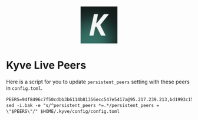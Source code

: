 <p align="center">
  <img height="100" height="auto" src="https://raw.githubusercontent.com/Nodeist/Kurulumlar/main/logos/kyve.png">
</p>


# Kyve Live Peers
Here is a script for you to update `persistent_peers` setting with these peers in `config.toml`.

```
PEERS=94f8496c7f50cdbb3b6114b81356ecc547e5417a@95.217.239.213,bd1993c1595bc23ec3691056ea2041214aa01b40@148.251.47.69,abfb21fe07f6575ede31e8cf00f10c4fe07b03b0@167.235.31.186,4daaf2978669a3b5f79a777b81f5c2bb2dcf8dcf@75.119.134.69,f6f6f2fba5e2f0f859994b08b93d005b63eaa26d@195.201.237.172,a1e6b2f31f83fce519433286592809c7ec775261@5.161.85.85,16f8c16da06483cf620c42c7c59ac97eaeb011cf@168.119.213.113,802eb6c2b3277bf04eff9c74e16d0e05cc1a59e3@95.216.143.230,d2549f542370737bb07d2e6376984b5cf9dc871f@161.97.92.178,d57eed80e3f0ae8d27d0df5737816acd62001c97@75.119.130.253
sed -i.bak -e "s/^persistent_peers *=.*/persistent_peers = \"$PEERS\"/" $HOME/.kyve/config/config.toml
```
